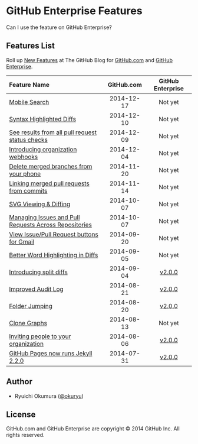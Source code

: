 # GitHub Enterprise Features

Can I use the feature on GitHub Enterprise?

## Features List

Roll up [New Features][blog] at The GitHub Blog for [GitHub.com][github] and [GitHub Enterprise][github-enterprise].

| Feature Name | GitHub.com | GitHub Enterprise |
| :-- | :-: | :-: |
| [Mobile Search][1924] | 2014-12-17 | Not yet |
| [Syntax Highlighted Diffs][1932] | 2014-12-10 | Not yet |
| [See results from all pull request status checks][1935] | 2014-12-09 | Not yet |
| [Introducing organization webhooks][1933] | 2014-12-04 | Not yet |
| [Delete merged branches from your phone][1927] | 2014-11-20 | Not yet |
| [Linking merged pull requests from commits][1905] | 2014-11-14 | Not yet |
| [SVG Viewing &amp; Diffing][1902] | 2014-10-07 | Not yet |
| [Managing Issues and Pull Requests Across Repositories][1901] | 2014-10-07 | Not yet |
| [View Issue/Pull Request buttons for Gmail][1891] | 2014-09-20 | Not yet |
| [Better Word Highlighting in Diffs][1885] | 2014-09-05 | Not yet |
| [Introducing split diffs][1884] | 2014-09-04 | [v2.0.0] |
| [Improved Audit Log][1872] | 2014-08-21 | [v2.0.0] |
| [Folder Jumping][1877] | 2014-08-20 | [v2.0.0] |
| [Clone Graphs][1873] | 2014-08-13 | Not yet |
| [Inviting people to your organization][1868] | 2014-08-06 | [v2.0.0] |
| [GitHub Pages now runs Jekyll 2.2.0][1867] | 2014-07-31 | [v2.0.0] |

## Author

* Ryuichi Okumura ([@okuryu])

## License

GitHub.com and GitHub Enterprise are copyright © 2014 GitHub Inc. All rights reserved.

[1924]: https://github.com/blog/1924-mobile-search
[1932]: https://github.com/blog/1932-syntax-highlighted-diffs
[1935]: https://github.com/blog/1935-see-results-from-all-pull-request-status-checks
[1933]: https://github.com/blog/1933-introducing-organization-webhooks
[1927]: https://github.com/blog/1927-delete-merged-branches-from-your-phone
[1905]: https://github.com/blog/1905-linking-merged-pull-requests-from-commits
[1902]: https://github.com/blog/1902-svg-viewing-diffing
[1901]: https://github.com/blog/1901-managing-issues-and-pull-requests-across-repositories
[1891]: https://github.com/blog/1891-view-issue-pull-request-buttons-for-gmail
[1885]: https://github.com/blog/1885-better-word-highlighting-in-diffs
[1884]: https://github.com/blog/1884-introducing-split-diffs
[1872]: https://github.com/blog/1872-improved-audit-log
[1877]: https://github.com/blog/1877-folder-jumping
[1873]: https://github.com/blog/1873-clone-graphs
[1868]: https://github.com/blog/1868-inviting-people-to-your-organization
[1867]: https://github.com/blog/1867-github-pages-now-runs-jekyll-2-2-0
[v2.0.0]: https://enterprise.github.com/releases#release-2.0.0
[github-enterprise]: https://enterprise.github.com/
[github]: https://github.com/
[blog]: https://github.com/blog/category/ship
[@okuryu]: https://github.com/okuryu
